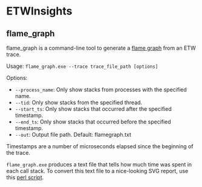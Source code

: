 # ETWInsights

## flame_graph

flame_graph is a command-line tool to generate a
[flame graph](http://www.brendangregg.com/flamegraphs.html) from an ETW trace.

Usage: `flame_graph.exe --trace trace_file_path [options]`

Options:

- `--process_name`: Only show stacks from processes with the specified name.
- `--tid`: Only show stacks from the specified thread.
- `--start_ts`: Only show stacks that occurred after the specified timestamp.
- `--end_ts`: Only show stacks that occurred before the specified timestamp.
- `--out`: Output file path. Default: flamegraph.txt

Timestamps are a number of microseconds elapsed since the beginning of the
trace.

`flame_graph.exe` produces a text file that tells how much time was spent in
each call stack. To convert this text file to a nice-looking SVG report, use
this [perl script](https://github.com/brendangregg/FlameGraph/blob/master/flamegraph.pl).
